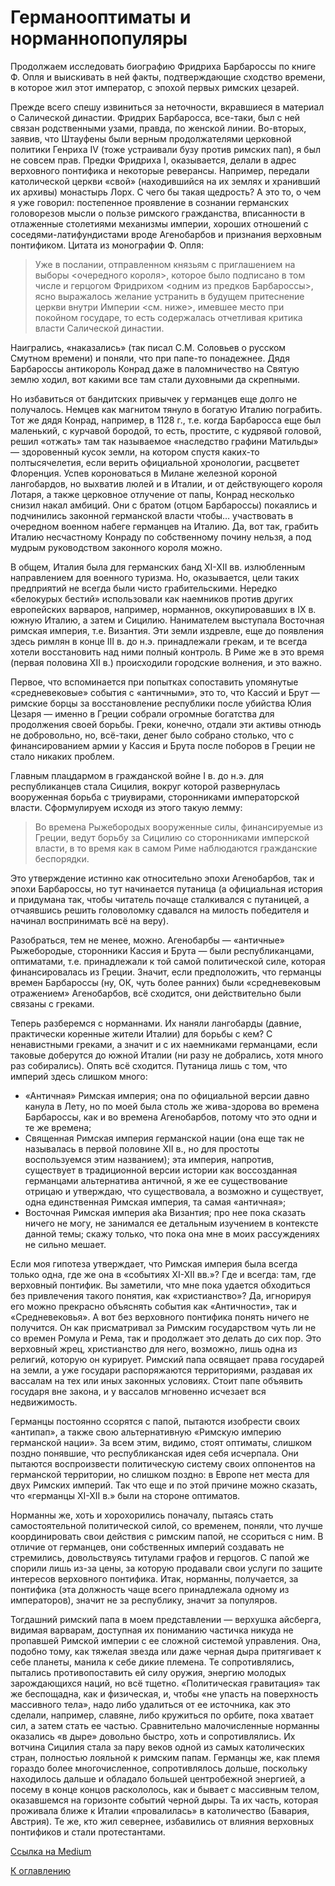 # Германооптиматы и норманнопопуляры

Продолжаем исследовать биографию Фридриха Барбароссы по книге Ф. Опля и выискивать в ней факты, подтверждающие сходство времени, в которое жил этот император, с эпохой первых римских цезарей.

Прежде всего спешу извиниться за неточности, вкравшиеся в материал о Салической династии. Фридрих Барбаросса, все-таки, был с ней связан родственными узами, правда, по женской линии. Во-вторых, заявив, что Штауфены были верным продолжателями церковной политики Генриха IV (тоже устраивали бузу против римских пап), я был не совсем прав. Предки Фридриха I, оказывается, делали в адрес верховного понтифика и некоторые реверансы. Например, передали католической церкви «свой» (находившийся на их землях и хранивший их архивы) монастырь Лорх. С чего бы такая щедрость? А это то, о чем я уже говорил: постепенное проявление в сознании германских головорезов мысли о пользе римского гражданства, вписанности в отлаженные столетиями механизмы империи, хороших отношений с соседями-латифундистами вроде Агенобарбов и признания верховным понтификом. Цитата из монографии Ф. Опля:

> Уже в послании, отправленном князьям с приглашением на выборы <очередного короля>, которое было подписано в том числе и герцо­гом Фридрихом <одним из предков Барбароссы>, ясно выражалось желание устранить в будущем притеснение церкви внутри Империи <см. ниже>, имевшее место при покойном государе, то есть содержалась отчет­ливая критика власти Салической династии.

Наигрались, «наказались» (так писал С.М. Соловьев о русском Смутном времени) и поняли, что при папе-то понадежнее. Дядя Барбароссы антикороль Конрад даже в паломничество на Святую землю ходил, вот какими все там стали духовными да скрепными.

Но избавиться от бандитских привычек у германцев еще долго не получалось. Немцев как магнитом тянуло в богатую Италию пограбить. Тот же дядя Конрад, например, в 1128 г., т.е. когда Барбаросса еще был маленький, с курчавой бородой, то есть, простите, с кудрявой головой, решил «отжать» там так называемое «наследство графини Матильды» — здоровенный кусок земли, на котором спустя каких-то полтысячелетия, если верить официальной хронологии, расцветет Флоренция. Успев короноваться в Милане железной короной лангобардов, но выхватив люлей и в Италии, и от действующего короля Лотаря, а также церковное отлучение от папы, Конрад несколько снизил накал амбиций. Они с братом (отцом Барбароссы) покаялись и подчинились законной германской власти чтобы… участвовать в очередном военном набеге германцев на Италию. Да, вот так, грабить Италию несчастному Конраду по собственному почину нельзя, а под мудрым руководством законного короля можно.

В общем, Италия была для германских банд XI-XII вв. излюбленным направлением для военного туризма. Но, оказывается, цели таких предприятий не всегда были чисто грабительскими. Нередко «белокурых бестий» использовали как наемников против других европейских варваров, например, норманнов, оккупировавших в IX в. южную Италию, а затем и Сицилию. Нанимателем выступала Восточная римская империя, т.е. Византия. Эти земли издревле, еще до появления здесь римлян в конце III в. до н.э. принадлежали грекам, и те всегда хотели восстановить над ними полный контроль. В Риме же в это время (первая половина XII в.) происходили городские волнения, и это важно.

Первое, что вспоминается при попытках сопоставить упомянутые «средневековые» события с «античными», это то, что Кассий и Брут — римские борцы за восстановление республики после убийства Юлия Цезаря — именно в Греции собрали огромные богатства для продолжения своей борьбы. Греки, конечно, отдали эти активы отнюдь не добровольно, но, всё-таки, денег было собрано столько, что с финансированием армии у Кассия и Брута после поборов в Греции не стало никаких проблем.

Главным плацдармом в гражданской войне I в. до н.э. для республиканцев стала Сицилия, вокруг которой развернулась вооруженная борьба с триувирами, сторонниками императорской власти. Сформулируем исходя из этого такую лемму:

> Во времена Рыжебородых вооруженные силы, финансируемые из Греции, ведут борьбу за Сицилию со сторонниками имперской власти, в то время как в самом Риме наблюдаются гражданские беспорядки.

Это утверждение истинно как относительно эпохи Агенобарбов, так и эпохи Барбароссы, но тут начинается путаница (а официальная история и придумана так, чтобы читатель почаще сталкивался с путаницей, а отчаявшись решить головоломку сдавался на милость победителя и начинал воспринимать всё на веру).

Разобраться, тем не менее, можно. Агенобарбы — «античные» Рыжебородые, сторонники Кассия и Брута — были республиканцами, оптиматами, т.е. принадлежали к той самой политической силе, которая финансировалась из Греции. Значит, если предположить, что германцы времен Барбароссы (ну, ОК, чуть более ранних) были «средневековым отражением» Агенобарбов, всё сходится, они действительно были связаны с греками.

Теперь разберемся с норманнами. Их наняли лангобарды (давние, практически коренные жители Италии) для борьбы с кем? С ненавистными греками, а значит и с их наемниками германцами, если таковые доберутся до южной Италии (ни разу не добрались, хотя много раз собирались). Опять всё сходится. Путаница лишь с том, что империй здесь слишком много:

* «Античная» Римская империя; она по официальной версии давно канула в Лету, но по моей была столь же жива-здорова во времена Барбароссы, как и во времена Агенобарбов, потому что это одни и те же времена;
* Священная Римская империя германской нации (она еще так не называлась в первой половине XII в., но для простоты воспользуемся этим названием); эта империя, напротив, существует в традиционной версии истории как воссозданная германцами альтернатива античной, я же ее существование отрицаю и утверждаю, что существовала, а возможно и существует, одна единственная Римская империя, та самая «античная»;
* Восточная Римская империя aka Византия; про нее пока сказать ничего не могу, не занимался ее детальным изучением в контексте данной темы; скажу только, что пока она мне в моих рассуждениях не сильно мешает.

Если моя гипотеза утверждает, что Римская империя была всегда только одна, где же она в «событиях XI-XII вв.»? Где и всегда: там, где верховный понтифик. Вы заметили, что мне пока удается обходиться без привлечения такого понятия, как «христианство»? Да, игнорируя его можно прекрасно объяснять события как «Античности», так и «Средневековья». А вот без верховного понтифика понять ничего не получится. Он как присматривал за Римским государством чуть ли не со времен Ромула и Рема, так и продолжает это делать до сих пор. Это верховный жрец, христианство для него, возможно, лишь одна из религий, которую он курирует. Римский папа освящает права государей на земли, а уже государи распоряжаются территориями, раздавая их вассалам на тех или иных законных условиях. Стоит папе объявить государя вне закона, и у вассалов мгновенно исчезает вся недвижимость.

Германцы постоянно ссорятся с папой, пытаются изобрести своих «антипап», а также свою альтернативную «Римскую империю германской нации». За всем этим, видимо, стоят оптиматы, слишком поздно понявшие, что республиканская идея себя исчерпала. Они пытаются воспроизвести политическую систему своих оппонентов на германской территории, но слишком поздно: в Европе нет места для двух Римских империй. Так что еще и по этой причине можно сказать, что «германцы XI-XII в.» были на стороне оптиматов.

Норманны же, хоть и хорохорились поначалу, пытаясь стать самостоятельной политической силой, со временем, поняли, что лучше координировать свои действия с римским папой, не ссориться с ним. В отличие от германцев, они собственных империй создавать не стремились, довольствуясь титулами графов и герцогов. С папой же спорили лишь из-за цены, за которую продавали свои услуги по защите интересов верховного понтифика. Итак, норманны, получается, за понтифика (эта должность чаще всего принадлежала одному из императоров), значит не за республику, значит за популяров.

Тогдашний римский папа в моем представлении — верхушка айсберга, видимая варварам, доступная их пониманию частичка никуда не пропавшей Римской империи с ее сложной системой управления. Она, подобно тому, как тяжелая звезда или даже черная дыра притягивает к себе планеты, манила к себе дикие племена. Те сопротивлялись, пытались противопоставить ей силу оружия, энергию молодых зарождающихся наций, но всё тщетно. «Политическая гравитация» так же беспощадна, как и физическая, и, чтобы «не упасть на поверхность массивного тела», надо либо удалиться от ее источника, как это сделали, например, славяне, либо кружиться по орбите, пока хватает сил, а затем стать ее частью. Сравнительно малочисленные норманны оказались «в дыре» довольно быстро, хоть и сопротивлялись. Их вотчина Сицилия стала за пару веков одной из самых католических стран, полностью лояльной к римским папам. Германцы же, как племя гораздо более многочисленное, сопротивлялось дольше, поскольку находилось дальше и обладало большей центробежной энергией, а посему в конце концов раскололось, как и бывает с массивным телом, оказавшемся на горизонте событий черной дыры. Та их часть, которая проживала ближе к Италии «провалилась» в католичество (Бавария, Австрия). Те же, кто жил севернее, избавились от влияния верховных понтификов и стали протестантами.

[Ссылка на Medium](https://yababay.medium.com/%D0%B4%D0%BE%D0%BC%D0%B5%D0%BD-%D1%80%D1%8B%D0%B6%D0%B5%D0%B1%D0%BE%D1%80%D0%BE%D0%B4%D1%8B%D1%85-%D0%B3%D0%B5%D1%80%D0%BC%D0%B0%D0%BD%D0%BE%D0%BE%D0%BF%D1%82%D0%B8%D0%BC%D0%B0%D1%82%D1%8B-%D0%B8-%D0%BD%D0%BE%D1%80%D0%BC%D0%B0%D0%BD%D0%BD%D0%BE%D0%BF%D0%BE%D0%BF%D1%83%D0%BB%D1%8F%D1%80%D1%8B-50df0e9d7e43)

[К оглавлению](/#toc)
